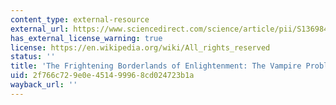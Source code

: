 ```yaml
---
content_type: external-resource
external_url: https://www.sciencedirect.com/science/article/pii/S1369848612000313
has_external_license_warning: true
license: https://en.wikipedia.org/wiki/All_rights_reserved
status: ''
title: 'The Frightening Borderlands of Enlightenment: The Vampire Problem'
uid: 2f766c72-9e0e-4514-9996-8cd024723b1a
wayback_url: ''
---
```


